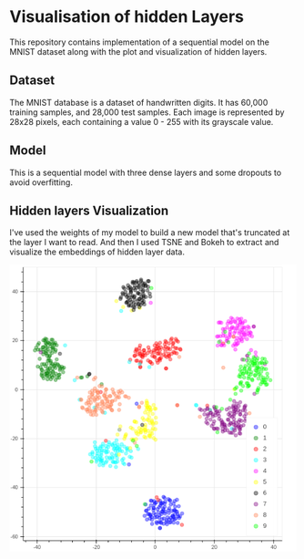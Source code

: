 # Visualisation of hidden Layers 

This repository contains implementation of a sequential model on the MNIST dataset along with the plot and visualization of hidden layers.

## Dataset

The MNIST database is a dataset of handwritten digits. It has 60,000 training samples, and 28,000 test samples. Each image is represented by 28x28 pixels, each containing a value 0 - 255 with its grayscale value.

## Model
This is a sequential model with three dense layers and some dropouts to avoid overfitting.

## Hidden layers Visualization
I've used the weights of my model to build a new model that's truncated at the layer I want to read. And then I used TSNE and Bokeh to extract and visualize the embeddings of hidden layer data.

![](https://github.com/chichilicious/Digit-Recognizer/blob/master/bokeh_plot.png)


